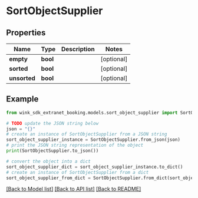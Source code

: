 # SortObjectSupplier


## Properties

Name | Type | Description | Notes
------------ | ------------- | ------------- | -------------
**empty** | **bool** |  | [optional] 
**sorted** | **bool** |  | [optional] 
**unsorted** | **bool** |  | [optional] 

## Example

```python
from wink_sdk_extranet_booking.models.sort_object_supplier import SortObjectSupplier

# TODO update the JSON string below
json = "{}"
# create an instance of SortObjectSupplier from a JSON string
sort_object_supplier_instance = SortObjectSupplier.from_json(json)
# print the JSON string representation of the object
print(SortObjectSupplier.to_json())

# convert the object into a dict
sort_object_supplier_dict = sort_object_supplier_instance.to_dict()
# create an instance of SortObjectSupplier from a dict
sort_object_supplier_from_dict = SortObjectSupplier.from_dict(sort_object_supplier_dict)
```
[[Back to Model list]](../README.md#documentation-for-models) [[Back to API list]](../README.md#documentation-for-api-endpoints) [[Back to README]](../README.md)


